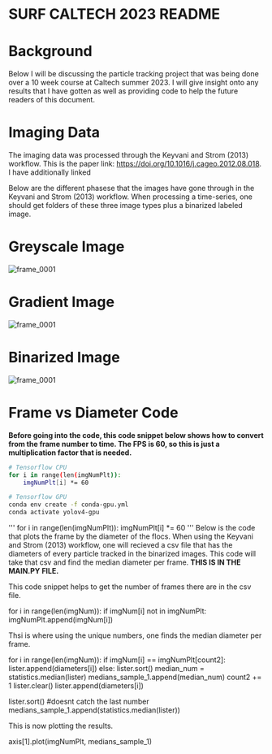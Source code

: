 # SURF CALTECH 2023 README

# Background

Below I will be discussing the particle tracking project that was being done over a 10 week course at Caltech summer 2023. I will give insight onto any results that I have gotten as well as providing code to help the future readers of this document.

# Imaging Data 

The imaging data was processed through the Keyvani and Strom (2013) workflow. This is the paper link: https://doi.org/10.1016/j.cageo.2012.08.018. I have additionally linked

Below are the different phasese that the images have gone through in the Keyvani and Strom (2013) workflow. When processing a time-series, one should get folders of these three image types plus a binarized labeled image.

# Greyscale Image
![frame_0001](https://github.com/bayush11/Caltech_SURF_2023/assets/70395352/2f34e207-d9e8-4aa6-b74f-c4baba509813)
# Gradient Image
![frame_0001](https://github.com/bayush11/Caltech_SURF_2023/assets/70395352/79ee9728-90b1-44b8-afe6-64720713e9d9)
# Binarized Image
![frame_0001](https://github.com/bayush11/Caltech_SURF_2023/assets/70395352/84fc46c2-b1da-4887-bb5a-53f3eca1f9a0)

# Frame vs Diameter Code

**Before going into the code, this code snippet below shows how to convert from the frame number to time. The FPS is 60, so this is just a multiplication factor that is needed.**

```bash
# Tensorflow CPU
for i in range(len(imgNumPlt)):
    imgNumPlt[i] *= 60 

# Tensorflow GPU
conda env create -f conda-gpu.yml
conda activate yolov4-gpu
```

'''
for i in range(len(imgNumPlt)):
    imgNumPlt[i] *= 60 
'''
Below is the code that plots the frame by the diameter of the flocs. When using the Keyvani and Strom (2013) workflow, one will recieved a csv file that has the diameters of every particle tracked in the binarized images. This code will take that csv and find the median diameter per frame. **THIS IS IN THE MAIN.PY FILE.**

This code snippet helps to get the number of frames there are in the csv file.

for i in range(len(imgNum)):
    if imgNum[i] not in imgNumPlt:
        imgNumPlt.append(imgNum[i])

Thsi is where using the unique numbers, one finds the median diameter per frame.

for i in range(len(imgNum)):
    if imgNum[i] == imgNumPlt[count2]:
        lister.append(diameters[i])
    else:
        lister.sort()
        median_num = statistics.median(lister)
        medians_sample_1.append(median_num)
        count2 += 1
        lister.clear()
        lister.append(diameters[i])

lister.sort() #doesnt catch the last number
medians_sample_1.append(statistics.median(lister))

This is now plotting the results.

axis[1].plot(imgNumPlt, medians_sample_1)
